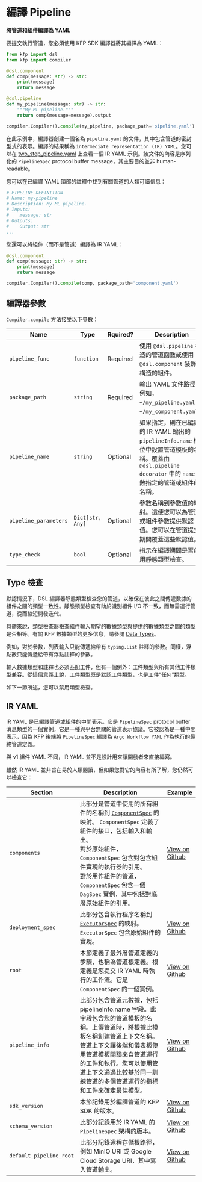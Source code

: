# 編譯 Pipeline

**將管道和組件編譯為 YAML**

要提交執行管道，您必須使用 KFP SDK 編譯器將其編譯為 YAML：

```python
from kfp import dsl
from kfp import compiler

@dsl.component
def comp(message: str) -> str:
    print(message)
    return message

@dsl.pipeline
def my_pipeline(message: str) -> str:
    """My ML pipeline."""
    return comp(message=message).output

compiler.Compiler().compile(my_pipeline, package_path='pipeline.yaml')
```

在此示例中，編譯器創建一個名為 `pipeline.yaml` 的文件，其中包含管道的密封型式的表示。編譯的結果稱為 `intermediate representation (IR) YAML`。您可以在 [two_step_pipeline.yaml](https://github.com/kubeflow/pipelines/blob/984d8a039d2ff105ca6b21ab26be057b9552b51d/sdk/python/test_data/pipelines/two_step_pipeline.yaml) 上查看一個 IR YAML 示例。該文件的內容是序列化的 `PipelineSpec` protocol buffer message，其主要目的並非 human-readable。

您可以在已編譯 YAML 頂部的註釋中找到有關管道的人類可讀信息：

```yaml
# PIPELINE DEFINITION
# Name: my-pipeline
# Description: My ML pipeline.
# Inputs:
#    message: str
# Outputs:
#    Output: str
...
```

您還可以將組件（而不是管道）編譯為 IR YAML：

```python
@dsl.component
def comp(message: str) -> str:
    print(message)
    return message

compiler.Compiler().compile(comp, package_path='component.yaml')
```

## 編譯器參數

`Compiler.compile` 方法接受以下參數：

|Name	|Type	|Rquired? |Description|
|-----|-----|---------|-----------|
|`pipeline_func`	|`function`	|Required |使用 `@dsl.pipeline` 構造的管道函數或使用 `@dsl.component` 裝飾器構造的組件。|
|`package_path`	|`string`	|Required |輸出 YAML 文件路徑。例如，`~/my_pipeline.yaml` 或 `~/my_component.yaml`。|
|`pipeline_name`	|`string`	|Optional |如果指定，則在已編譯的 IR YAML 輸出的 `pipelineInfo.name` 欄位中設置管道模板的名稱。覆蓋由 `@dsl.pipeline decorator` 中的 `name` 參數指定的管道或組件的名稱。|
|`pipeline_parameters`	|`Dict[str, Any]`	|Optional |參數名稱到參數值的映射。這使您可以為管道或組件參數提供默認值。您可以在管道提交期間覆蓋這些默認值。|
|`type_check`	|`bool`	|Optional |指示在編譯期間是否啟用靜態類型檢查。|

## Type 檢查

默認情況下，DSL 編譯器靜態類型檢查您的管道，以確保在彼此之間傳遞數據的組件之間的類型一致性。靜態類型檢查有助於識別組件 I/O 不一致，而無需運行管道，從而縮短開發迭代。

具體來說，類型檢查器檢查組件輸入期望的數據類型與提供的數據類型之間的類型是否相等。有關 KFP 數據類型的更多信息，請參閱 [Data Types](./data-types/index.md)。

例如，對於參數，列表輸入只能傳遞給帶有 `typing.List` 註釋的參數。同樣，浮點數只能傳遞給帶有浮點註釋的參數。

輸入數據類型和註釋也必須匹配工件，但有一個例外：工件類型與所有其他工件類型兼容。從這個意義上說，工件類型既是默認工件類型，也是工件“任何”類型。

如下一節所述，您可以禁用類型檢查。

## IR YAML

IR YAML 是已編譯管道或組件的中間表示。它是 `PipelineSpec` protocol buffer 消息類型的一個實例，它是一種與平台無關的管道表示協議。它被認為是一種中間表示，因為 KFP 後端將 `PipelineSpec` 編譯為 `Argo Workflow YAML` 作為執行的最終管道定義。

與 v1 組件 YAML 不同，IR YAML 並不是設計用來讓開發者來直接編寫。

雖然 IR YAML 並非旨在易於人類閱讀，但如果您對它的內容有所了解，您仍然可以檢查它：

|Section	|Description	|Example|
|---------|-------------|-------|
|`components`	|此部分是管道中使用的所有組件的名稱到 [`ComponentSpec`](https://github.com/kubeflow/pipelines/blob/41b69fd90da812005965f2209b64fd1278f1cdc9/api/v2alpha1/pipeline_spec.proto#L85-L96) 的映射。 `ComponentSpec` 定義了組件的接口，包括輸入和輸出。<br/>對於原始組件，`ComponentSpec` 包含對包含組件實現的執行器的引用。<br/>對於用作組件的管道，`ComponentSpec` 包含一個 `DagSpec` 實例，其中包括對底層原始組件的引用。|[View on Github](https://github.com/kubeflow/pipelines/blob/984d8a039d2ff105ca6b21ab26be057b9552b51d/sdk/python/test_data/pipelines/two_step_pipeline.yaml#L1-L21)|
|`deployment_spec`	|此部分包含執行程序名稱到 [`ExecutorSpec`](https://github.com/kubeflow/pipelines/blob/41b69fd90da812005965f2209b64fd1278f1cdc9/api/v2alpha1/pipeline_spec.proto#L788-L803) 的映射。 `ExecutorSpec` 包含原始組件的實現。|[View on Github](https://github.com/kubeflow/pipelines/blob/984d8a039d2ff105ca6b21ab26be057b9552b51d/sdk/python/test_data/pipelines/two_step_pipeline.yaml#L23-L49)|
|`root`	|本節定義了最外層管道定義的步驟，也稱為管道根定義。根定義是您提交 IR YAML 時執行的工作流。它是 `ComponentSpec` 的一個實例。|[View on Github](https://github.com/kubeflow/pipelines/blob/984d8a039d2ff105ca6b21ab26be057b9552b51d/sdk/python/test_data/pipelines/two_step_pipeline.yaml#L52-L85)|
|`pipeline_info`	|此部分包含管道元數據，包括 pipelineInfo.name 字段。此字段包含您的管道模板的名稱。上傳管道時，將根據此模板名稱創建管道上下文名稱。管道上下文讓後端和儀表板使用管道模板關聯來自管道運行的工件和執行。您可以使用管道上下文通過比較基於同一訓練管道的多個管道運行的指標和工件來確定最佳模型。|[View on Github](https://github.com/kubeflow/pipelines/blob/984d8a039d2ff105ca6b21ab26be057b9552b51d/sdk/python/test_data/pipelines/two_step_pipeline.yaml#L50-L51)|
|`sdk_version`	|本節記錄用於編譯管道的 KFP SDK 的版本。|[View on Github](https://github.com/kubeflow/pipelines/blob/984d8a039d2ff105ca6b21ab26be057b9552b51d/sdk/python/test_data/pipelines/two_step_pipeline.yaml#L50-L51)|
|`schema_version`	|此部分記錄用於 IR YAML 的 `PipelineSpec` 架構的版本。|[View on Github](https://github.com/kubeflow/pipelines/blob/984d8a039d2ff105ca6b21ab26be057b9552b51d/sdk/python/test_data/pipelines/two_step_pipeline.yaml#L86)|
|`default_pipeline_root`	|此部分記錄遠程存儲根路徑，例如 MinIO URI 或 Google Cloud Storage URI，其中寫入管道輸出。|[View on Github](https://github.com/kubeflow/pipelines/blob/984d8a039d2ff105ca6b21ab26be057b9552b51d/sdk/python/test_data/pipelines/two_step_pipeline.yaml#L22)|

